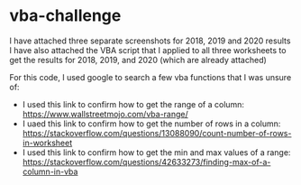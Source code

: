 # vba-challenge
I have attached three separate screenshots for 2018, 2019 and 2020 results
I have also attached the VBA script that I applied to all three worksheets to get the results for 2018, 2019, and 2020 (which are already attached)

For this code, I used google to search a few vba functions that I was unsure of:
- I used this link to confirm how to get the range of a column: https://www.wallstreetmojo.com/vba-range/
- I uaed this link to confirm how to get the number of rows in a column: https://stackoverflow.com/questions/13088090/count-number-of-rows-in-worksheet
- I used this link to confirm how to get the min and max values of a range: https://stackoverflow.com/questions/42633273/finding-max-of-a-column-in-vba
